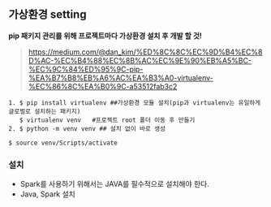 ## 가상환경 setting

**pip 패키지 관리를 위해 프로젝트마다 가상환경 설치 후 개발 할 것!**

> https://medium.com/@dan_kim/%ED%8C%8C%EC%9D%B4%EC%8D%AC-%EC%B4%88%EC%8B%AC%EC%9E%90%EB%A5%BC-%EC%9C%84%ED%95%9C-pip-%EA%B7%B8%EB%A6%AC%EA%B3%A0-virtualenv-%EC%86%8C%EA%B0%9C-a53512fab3c2



```
1. $ pip install virtualenv ##가상환경 모듈 설치(pip과 virtualenv는 유일하게 글로벌로 설치하는 패키지)
   $ virtualenv venv   #프로젝트 root 폴더 이동 후 만들기
2. $ python -m venv venv ## 설치 없이 바로 생성
```

```
$ source venv/Scripts/activate
```



### 설치

- Spark를 사용하기 위해서는 JAVA를 필수적으로 설치해야 한다.
- Java, Spark 설치


